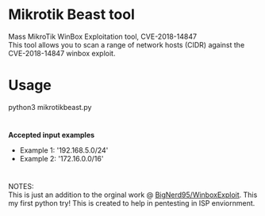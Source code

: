                                                           
                                                               
# Mikrotik Beast tool
  Mass MikroTik WinBox Exploitation tool, CVE-2018-14847     
  This tool allows you to scan a range of network hosts (CIDR) against the CVE-2018-14847 winbox exploit.
  
# Usage 
  python3 mikrotikbeast.py
# 
 <b>Accepted input examples </b><br/>
- Example 1: '192.168.5.0/24'<br/>
- Example 2: '172.16.0.0/16'<br/>
#
  
NOTES:  
This is just an addition to the orginal work @ [BigNerd95/WinboxExploit](https://github.com/BigNerd95/WinboxExploit).
This my first python try!
This is created to help in pentesting in ISP enviornment.
